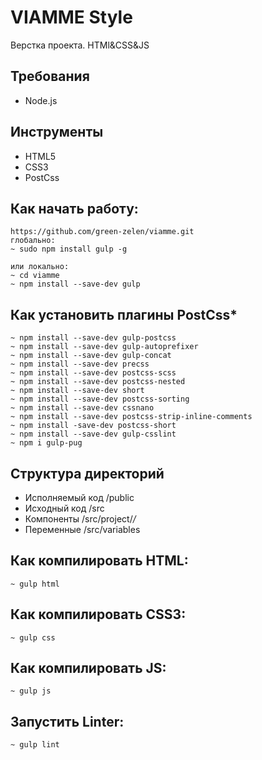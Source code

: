 VIAMME Style
======================

Верстка проекта. HTMl&CSS&JS

## Требования
* Node.js

## Инструменты
* HTML5
* CSS3
* PostCss


## Как начать работу:

```
https://github.com/green-zelen/viamme.git
глобально:
~ sudo npm install gulp -g

или локально:
~ cd viamme
~ npm install --save-dev gulp
```

## Как установить плагины PostCss*

```
~ npm install --save-dev gulp-postcss
~ npm install --save-dev gulp-autoprefixer
~ npm install --save-dev gulp-concat
~ npm install --save-dev precss
~ npm install --save-dev postcss-scss
~ npm install --save-dev postcss-nested
~ npm install --save-dev short
~ npm install --save-dev postcss-sorting
~ npm install --save-dev cssnano
~ npm install --save-dev postcss-strip-inline-comments
~ npm install -save-dev postcss-short
~ npm install --save-dev gulp-csslint
~ npm i gulp-pug

```
## Структура директорий

* Исполняемый код /public
* Исходный код /src
* Компоненты /src/project/*/*
* Переменные /src/variables

## Как компилировать HTML:

```
~ gulp html
```

## Как компилировать CSS3:

```
~ gulp css
```

## Как компилировать JS:

```
~ gulp js
```

## Запустить Linter:

```
~ gulp lint
```